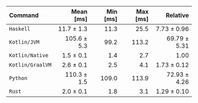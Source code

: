| Command | Mean [ms] | Min [ms] | Max [ms] | Relative |
|:---|---:|---:|---:|---:|
| `Haskell` | 11.7 ± 1.3 | 11.3 | 25.5 | 7.73 ± 0.96 |
| `Kotlin/JVM` | 105.6 ± 5.3 | 99.2 | 113.2 | 69.79 ± 5.31 |
| `Kotlin/Native` | 1.5 ± 0.1 | 1.4 | 2.7 | 1.00 |
| `Kotlin/GraalVM` | 2.6 ± 0.1 | 2.5 | 4.1 | 1.73 ± 0.12 |
| `Python` | 110.3 ± 1.5 | 109.0 | 113.9 | 72.93 ± 4.26 |
| `Rust` | 2.0 ± 0.1 | 1.8 | 3.1 | 1.29 ± 0.10 |
